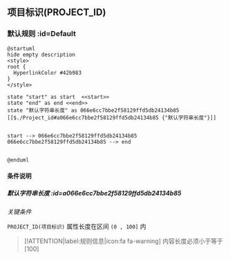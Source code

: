 ## 项目标识(PROJECT_ID) <!-- {docsify-ignore-all} -->

   

### 默认规则 :id=Default

```plantuml
@startuml
hide empty description
<style>
root {
  HyperlinkColor #42b983
}
</style>

state "start" as start  <<start>>
state "end" as end <<end>>
state "默认字符串长度" as 066e6cc7bbe2f58129ffd5db24134b85 [[$./Project_id#a066e6cc7bbe2f58129ffd5db24134b85 {"默认字符串长度"}]]


start --> 066e6cc7bbe2f58129ffd5db24134b85 
066e6cc7bbe2f58129ffd5db24134b85 --> end 


@enduml
```

#### 条件说明

##### 默认字符串长度 :id=a066e6cc7bbe2f58129ffd5db24134b85


*关键条件*


`PROJECT_ID(项目标识)` 属性长度在区间 `(0 , 100]` 内

> [!ATTENTION|label:规则信息|icon:fa fa-warning]
> 内容长度必须小于等于[100]








